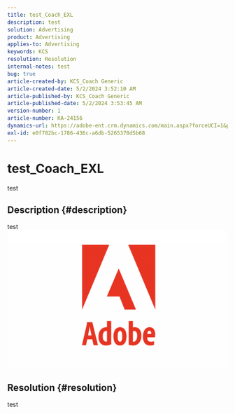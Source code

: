 ```yaml
---
title: test_Coach_EXL
description: test
solution: Advertising
product: Advertising
applies-to: Advertising
keywords: KCS
resolution: Resolution
internal-notes: test
bug: true
article-created-by: KCS_Coach Generic
article-created-date: 5/2/2024 3:52:10 AM
article-published-by: KCS_Coach Generic
article-published-date: 5/2/2024 3:53:45 AM
version-number: 1
article-number: KA-24156
dynamics-url: https://adobe-ent.crm.dynamics.com/main.aspx?forceUCI=1&pagetype=entityrecord&etn=knowledgearticle&id=7657b752-3708-ef11-9f89-000d3a345e57
exl-id: e0f782bc-1786-436c-a6db-5265378d5b68
---
```

# test_Coach_EXL


test

## Description {#description}

test![](assets/___a451658a-3708-ef11-9f89-000d3a345e57___.png)

## Resolution {#resolution}


test
